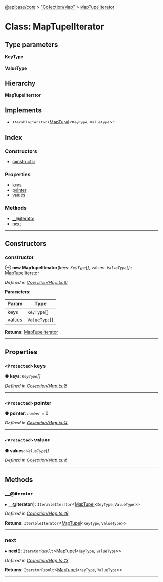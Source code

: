[@apibase/core](../README.md) > ["Collection/Map"](../modules/_collection_map_.md) > [MapTupelIterator](../classes/_collection_map_.maptupeliterator.md)

# Class: MapTupelIterator

## Type parameters
#### KeyType 
#### ValueType 
## Hierarchy

**MapTupelIterator**

## Implements

* `IterableIterator`<[MapTupel](../modules/_collection_map_.md#maptupel)<`KeyType`, `ValueType`>>

## Index

### Constructors

* [constructor](_collection_map_.maptupeliterator.md#constructor)

### Properties

* [keys](_collection_map_.maptupeliterator.md#keys)
* [pointer](_collection_map_.maptupeliterator.md#pointer)
* [values](_collection_map_.maptupeliterator.md#values)

### Methods

* [__@iterator](_collection_map_.maptupeliterator.md#___iterator)
* [next](_collection_map_.maptupeliterator.md#next)

---

## Constructors

<a id="constructor"></a>

###  constructor

⊕ **new MapTupelIterator**(keys: *`KeyType`[]*, values: *`ValueType`[]*): [MapTupelIterator](_collection_map_.maptupeliterator.md)

*Defined in [Collection/Map.ts:16](https://github.com/chapterjason/APIBase/blob/f39c9da/packages/core/src/Collection/Map.ts#L16)*

**Parameters:**

| Param | Type |
| ------ | ------ |
| keys | `KeyType`[] |
| values | `ValueType`[] |

**Returns:** [MapTupelIterator](_collection_map_.maptupeliterator.md)

___

## Properties

<a id="keys"></a>

### `<Protected>` keys

**● keys**: *`KeyType`[]*

*Defined in [Collection/Map.ts:15](https://github.com/chapterjason/APIBase/blob/f39c9da/packages/core/src/Collection/Map.ts#L15)*

___
<a id="pointer"></a>

### `<Protected>` pointer

**● pointer**: *`number`* = 0

*Defined in [Collection/Map.ts:14](https://github.com/chapterjason/APIBase/blob/f39c9da/packages/core/src/Collection/Map.ts#L14)*

___
<a id="values"></a>

### `<Protected>` values

**● values**: *`ValueType`[]*

*Defined in [Collection/Map.ts:16](https://github.com/chapterjason/APIBase/blob/f39c9da/packages/core/src/Collection/Map.ts#L16)*

___

## Methods

<a id="___iterator"></a>

###  __@iterator

▸ **__@iterator**(): `IterableIterator`<[MapTupel](../modules/_collection_map_.md#maptupel)<`KeyType`, `ValueType`>>

*Defined in [Collection/Map.ts:39](https://github.com/chapterjason/APIBase/blob/f39c9da/packages/core/src/Collection/Map.ts#L39)*

**Returns:** `IterableIterator`<[MapTupel](../modules/_collection_map_.md#maptupel)<`KeyType`, `ValueType`>>

___
<a id="next"></a>

###  next

▸ **next**(): `IteratorResult`<[MapTupel](../modules/_collection_map_.md#maptupel)<`KeyType`, `ValueType`>>

*Defined in [Collection/Map.ts:23](https://github.com/chapterjason/APIBase/blob/f39c9da/packages/core/src/Collection/Map.ts#L23)*

**Returns:** `IteratorResult`<[MapTupel](../modules/_collection_map_.md#maptupel)<`KeyType`, `ValueType`>>

___

